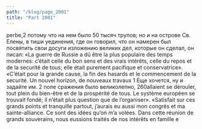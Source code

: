 ```yaml
---
path: "/blog/page_2001"
title: "Part 2001"
---
```


perbe,2 потому что на нем было 50 тысяч трупов; но и на острове Св. Елены, в тиши уединения, где он говорил, что он намерен был посвятить свои досуги изложению великих дел, которые он сделал, он писал:
«La guerre de Russie a dû être la plus populaire des temps modernes: c’était celle du bon sens et des vrais intérêts, celle du repos et de la securité de tous; elle était purement pacifique et conservatrice».
«C’était pour la grande cause, la fin des hasards et le commencement de la securité. Un nouvel horizon, de nouveaux travaux 1 Еще хочется, ну и задайте им.
2 поле сражения было великолепно,
260allaient se dérouler, tout plein du bien-être et de la prospérité de tous. Le système européen se trouvait fondé; il n’était plus question que de l’organiser».
«Satisfait sur ces grands points et tranquille partout, j’aurais eu aussi mon congrès et ma sainte-alliance. Ce sont des idées qu’on m’a volées. Dans cette réunion de grands souverains, nous eussions traités de nos intérêts en famille e
